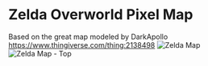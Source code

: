 # Zelda Overworld Pixel Map

Based on the great map modeled by DarkApollo https://www.thingiverse.com/thing:2138498
![Zelda Map](https://www.dropbox.com/s/eby8n2lg4rp0afj/Screenshot%202018-03-08%2011.56.42.png?raw=1)
![Zelda Map - Top](https://www.dropbox.com/s/9tlszc6n6lr3qnw/Screenshot%202018-03-08%2012.01.13.png?raw=1)
